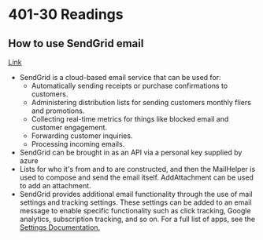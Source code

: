 # 401-30 Readings

## How to use SendGrid email
[Link](https://docs.microsoft.com/en-us/azure/sendgrid-dotnet-how-to-send-email)

- SendGrid is a cloud-based email service that can be used for:
  - Automatically sending receipts or purchase confirmations to customers.
  - Administering distribution lists for sending customers monthly fliers and promotions.
  - Collecting real-time metrics for things like blocked email and customer engagement.
  - Forwarding customer inquiries.
  - Processing incoming emails.
- SendGrid can be brought in as an API via a personal key supplied by azure
- Lists for who it's from and to are constructed, and then the MailHelper is used to compose and send the email itself. AddAttachment can be used to add an attachment.
- SendGrid provides additional email functionality through the use of mail settings and tracking settings. These settings can be added to an email message to enable specific functionality such as click tracking, Google analytics, subscription tracking, and so on. For a full list of apps, see the [Settings Documentation.](https://sendgrid.com/docs/API_Reference/SMTP_API/apps.html)
